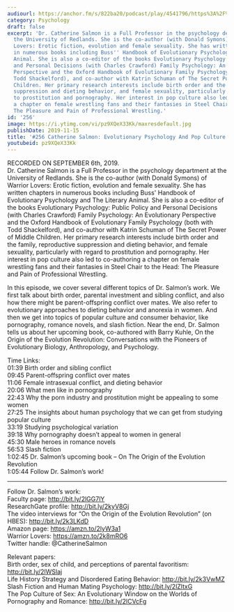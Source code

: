 ```yaml
---
audiourl: https://anchor.fm/s/822ba20/podcast/play/4541796/https%3A%2F%2Fd3ctxlq1ktw2nl.cloudfront.net%2Fproduction%2F2019-8-7%2F22706779-44100-2-ca744d73f178d.m4a
category: Psychology
draft: false
excerpt: 'Dr. Catherine Salmon is a Full Professor in the psychology department at
  the University of Redlands. She is the co-author (with Donald Symons) of Warrior
  Lovers: Erotic fiction, evolution and female sexuality. She has written chapters
  in numerous books including Buss'' Handbook of Evolutionary Psychology and The Literary
  Animal. She is also a co-editor of the books Evolutionary Psychology: Public Policy
  and Personal Decisions (with Charles Crawford) Family Psychology: An Evolutionary
  Perspective and the Oxford Handbook of Evolutionary Family Psychology (both with
  Todd Shackelford), and co-author with Katrin Schuman of The Secret Power of Middle
  Children. Her primary research interests include birth order and the family, reproductive
  suppression and dieting behavior, and female sexuality, particularly with regard
  to prostitution and pornography. Her interest in pop culture also led to co-authoring
  a chapter on female wrestling fans and their fantasies in Steel Chair to the Head:
  The Pleasure and Pain of Professional Wrestling.'
id: '256'
image: https://i.ytimg.com/vi/pz9XQeX33Kk/maxresdefault.jpg
publishDate: 2019-11-15
title: '#256 Catherine Salmon: Evolutionary Psychology And Pop Culture'
youtubeid: pz9XQeX33Kk
---
```

<div class="timelinks">

RECORDED ON SEPTEMBER 6th, 2019.  
Dr. Catherine Salmon is a Full Professor in the psychology department at the University of Redlands. She is the co-author (with Donald Symons) of Warrior Lovers: Erotic fiction, evolution and female sexuality. She has written chapters in numerous books including Buss' Handbook of Evolutionary Psychology and The Literary Animal. She is also a co-editor of the books Evolutionary Psychology: Public Policy and Personal Decisions (with Charles Crawford) Family Psychology: An Evolutionary Perspective and the Oxford Handbook of Evolutionary Family Psychology (both with Todd Shackelford), and co-author with Katrin Schuman of The Secret Power of Middle Children. Her primary research interests include birth order and the family, reproductive suppression and dieting behavior, and female sexuality, particularly with regard to prostitution and pornography. Her interest in pop culture also led to co-authoring a chapter on female wrestling fans and their fantasies in Steel Chair to the Head: The Pleasure and Pain of Professional Wrestling.

In this episode, we cover several different topics of Dr. Salmon’s work. We first talk about birth order, parental investment and sibling conflict, and also how there might be parent-offspring conflict over mates. We also refer to evolutionary approaches to dieting behavior and anorexia in women. And then we get into topics of popular culture and consumer behavior, like pornography, romance novels, and slash fiction. Near the end, Dr. Salmon tells us about her upcoming book, co-authored with Barry Kuhle, On the Origin of the Evolution Revolution: Conversations with the Pioneers of Evolutionary Biology, Anthropology, and Psychology.

Time Links:  
<time>01:39</time> Birth order and sibling conflict  
<time>09:45</time> Parent-offspring conflict over mates  
<time>11:06</time> Female intrasexual conflict, and dieting behavior  
<time>20:06</time> What men like in pornography  
<time>22:43</time> Why the porn industry and prostitution might be appealing to some women  
<time>27:25</time> The insights about human psychology that we can get from studying popular culture  
<time>33:19</time> Studying psychological variation  
<time>39:18</time> Why pornography doesn’t appeal to women in general  
<time>45:30</time> Male heroes in romance novels  
<time>56:53</time> Slash fiction  
<time>1:02:45</time> Dr. Salmon’s upcoming book – On The Origin of the Evolution Revolution  
<time>1:05:44</time> Follow Dr. Salmon’s work!

---

Follow Dr. Salmon’s work:  
Faculty page: http://bit.ly/2lGG7lY  
ResearchGate profile: http://bit.ly/2kyV8Gj  
The video interviews for “On the Origin of the Evolution Revolution” (on HBES): http://bit.ly/2k3LKdD  
Amazon page: https://amzn.to/2lyW3a1  
Warrior Lovers: https://amzn.to/2k8mRO6  
Twitter handle: @CatherineSalmon

Relevant papers:  
Birth order, sex of child, and perceptions of parental favoritism: http://bit.ly/2lWSlaj  
Life History Strategy and Disordered Eating Behavior: http://bit.ly/2k3VwMZ  
Slash Fiction and Human Mating Psychology: http://bit.ly/2lZltxG  
The Pop Culture of Sex: An Evolutionary Window on the Worlds of Pornography and Romance: http://bit.ly/2lCVcFg
</div>

